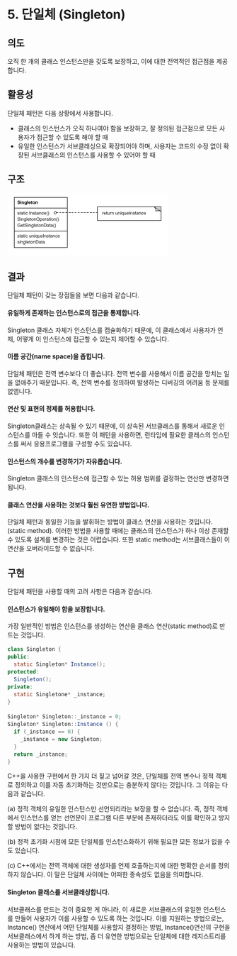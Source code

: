 # 5. 단일체 \(Singleton\)

## **의도**

오직 한 개의 클래스 인스턴스만을 갖도록 보장하고, 이에 대한 전역적인 접근점을 제공합니다.

## **활용성**

단일체 패턴은 다음 상황에서 사용합니다.

* 클래스의 인스턴스가 오직 하나여야 함을 보장하고, 잘 정의된 접근점으로 모든 사용자가 접근할 수 있도록 해야 할 때
* 유일한 인스턴스가 서브클래싱으로 확장되어야 하며, 사용자는 코드의 수정 없이 확장된 서브클래스의 인스턴스를 사용할 수 있어야 할 때

## **구조**

![Singleton](../.gitbook/assets/unnamed.gif)

## **결과**

단일체 패턴이 갖는 장점들을 보면 다음과 같습니다.

#### **유일하게 존재하는 인스턴스로의 접근을 통제합니다.**

Singleton 클래스 자체가 인스턴스를 캡슐화하기 때문에, 이 클래스에서 사용자가 언제, 어떻게 이 인스턴스에 접근할 수 있는지 제어할 수 있습니다.

#### **이름 공간\(name space\)을 좁힙니다.**

단일체 패턴은 전역 변수보다 더 좋습니다. 전역 변수를 사용해서 이름 공간을 망치는 일을 없애주기 때문입니다. 즉, 전역 변수를 정의하여 발생하는 디버깅의 어려움 등 문제를 없앱니다.

#### **연산 및 표현의 정제를 허용합니다.**

Singleton클래스는 상속될 수 있기 때문에, 이 상속된 서브클래스를 통해서 새로운 인스턴스를 마들 수 잇습니다. 또한 이 패턴을 사용하면, 런타임에 필요한 클래스의 인스턴스를 써서 응용프로그램을 구성할 수도 있습니다.

#### **인스턴스의 개수를 변경하기가 자유롭습니다.**

Singleton 클래스의 인스턴스에 접근할 수 있는 허용 범위를 결정하는 연산만 변경하면 됩니다.

#### **클래스 연산을 사용하는 것보다 훨씬 유연한 방법입니다.**

단일체 패턴과 동일한 기능을 발휘하는 방법이 클래스 연산을 사용하는 것입니다. \(static method\). 이러한 방법을 사용할 때에는 클래스의 인스턴스가 하나 이상 존재할 수 있도록 설계를 변경하는 것은 어렵습니다. 또한 static method는 서브클래스들이 이 연산을 오버라이드할 수 없습니다.

## **구현**

단일체 패턴을 사용할 때의 고려 사항은 다음과 같습니다.

#### **인스턴스가 유일해야 함을 보장합니다.**

 가장 일반적인 방법은 인스턴스를 생성하는 연산을 클래스 연산\(static method\)로 만드는 것입니다.

```java
class Singleton {
public:
  static Singleton* Instance();
protected:
  Singleton();
private:
  static Singletone* _instance;
}

Singleton* Singleton::_instance = 0;
Singleton* Singleton::Instance () {
  if (_instance == 0) {
    _instance = new Singleton;
  }
  return _instance;
}
```

C++을 사용한 구현에서 한 가지 더 짚고 넘어갈 것은, 단일체를 전역 변수나 정적 객체로 정의하고 이를 자동 초기화하는 것만으로는 충분하지 않다는 것입니다. 그 이유는 다음과 같습니다.

\(a\) 정적 객체의 유일한 인스턴스만 선언되리라는 보장을 할 수 없습니다. 즉, 정적 객체에서 인스턴스를 얻는 선언문이 프로그램 다른 부분에 존재하더라도 이를 확인하고 방지할 방법이 없다는 것입니다.

\(b\) 정적 초기화 시점에 모든 단일체를 인스턴스화하기 위해 필요한 모든 정보가 없을 수도 있습니다.

\(c\) C++에서는 전역 객체에 대한 생성자를 언제 호출하는지에 대한 명확한 순서를 정의하지 않습니다. 이 말은 단일체 사이에는 어떠한 종속성도 없음을 의미합니다.

#### **Singleton 클래스를 서브클래싱합니다.**

서브클래스를 만드는 것이 중요한 게 아니라, 이 새로운 서브클래스의 유일한 인스턴스를 만들어 사용자가 이를 사용할 수 있도록 하는 것입니다. 이를 지원하는 방법으로는, Instance\(\) 연산에서 어떤 단일체를 사용할지 결정하는 방법, Instance\(\)연산의 구현을 서브클래스에서 하게 하는 방법, 좀 더 유연한 방법으로는 단일체에 대한 레지스트리를 사용하는 방법이 있습니다.

